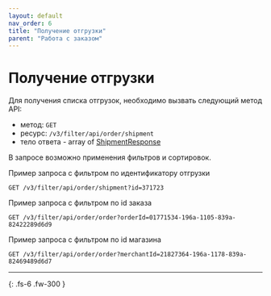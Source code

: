 ```yaml
---
layout: default
nav_order: 6
title: "Получение отгрузки"
parent: "Работа с заказом"
---
```


# Получение отгрузки

Для получения списка отгрузок, необходимо вызвать следующий метод API:

- метод: `GET`
- ресурс: `/v3/filter/api/order/shipment`
- тело ответа - array of [ShipmentResponse](/docs/order/shipment_create/#shipmentresponse)

В запросе возможно применения фильтров и сортировок.

Пример запроса с фильтром по идентификатору отгрузки
```
GET /v3/filter/api/order/shipment?id=371723
```
Пример запроса с фильтром по id заказа
```
GET /v3/filter/api/order/order?orderId=01771534-196a-1105-839a-82422289d6d9
```

Пример запроса с фильтром по id магазина
```
GET /v3/filter/api/order/order?merchantId=21827364-196a-1178-839a-82469489d6d7
```

---

{: .fs-6 .fw-300 }
